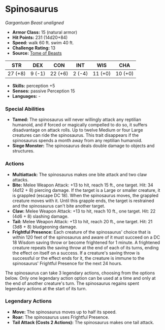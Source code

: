 # Spinosaurus

*Gargantuan* *Beast* *unaligned*

- **Armor Class:** 15 (natural armor)
- **Hit Points:** 231 (14d20+84)
- **Speed:** walk 60 ft. swim 40 ft.
- **Challenge Rating:** 13
- **Source:** [Tome of Beasts](https://koboldpress.com/kpstore/product/tome-of-beasts-for-5th-edition-print/)

| STR | DEX | CON | INT | WIS | CHA |
| --- | --- | --- | --- | --- | --- |
| 27 (+8) | 9 (-1) | 22 (+6) | 2 (-4) | 11 (+0) | 10 (+0) |

- **Skills:** perception +5
- **Senses:** passive Perception 15
- **Languages:** -
### Special Abilities
- **Tamed:** The spinosaurus will never willingly attack any reptilian humanoid, and if forced or magically compelled to do so, it suffers disadvantage on attack rolls. Up to twelve Medium or four Large creatures can ride the spinosaurus. This trait disappears if the spinosaurus spends a month away from any reptilian humanoid.
- **Siege Monster:** The spinosaurus deals double damage to objects and structures.
### Actions
- **Multiattack:** The spinosaurus makes one bite attack and two claw attacks.
- **Bite:** Melee Weapon Attack: +13 to hit, reach 15 ft., one target. Hit: 34 (4d12 + 8) piercing damage. If the target is a Large or smaller creature, it is grappled (escape DC 18). When the spinosaurus moves, the grappled creature moves with it. Until this grapple ends, the target is restrained and the spinosaurus can't bite another target.
- **Claw:** Melee Weapon Attack: +13 to hit, reach 10 ft., one target. Hit: 22 (4d6 + 8) slashing damage.
- **Tail:** Melee Weapon Attack: +13 to hit, reach 20 ft., one target. Hit: 21 (3d8 + 8) bludgeoning damage.
- **Frightful Presence:** Each creature of the spinosaurus' choice that is within 120 feet of the spinosaurus and aware of it must succeed on a DC 18 Wisdom saving throw or become frightened for 1 minute. A frightened creature repeats the saving throw at the end of each of its turns, ending the effect on itself on a success. If a creature's saving throw is successful or the effect ends for it, the creature is immune to the spinosaurus' Frightful Presence for the next 24 hours.

The spinosaurus can take 3 legendary actions, choosing from the options below. Only one legendary action option can be used at a time and only at the end of another creature's turn. The spinosaurus regains spent legendary actions at the start of its turn.
### Legendary Actions
- **Move:** The spinosaurus moves up to half its speed.
- **Roar:** The spinosaurus uses Frightful Presence.
- **Tail Attack (Costs 2 Actions):** The spinosaurus makes one tail attack.
